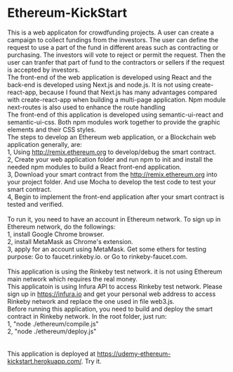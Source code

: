 # Ethereum-KickStart
This is a web applicaton for crowdfunding projects. A user can create a campaign to collect fundings from the investors. The user can define the request to use a part of the fund in different areas such as contracting or purchasing. The investors will vote to reject or permit the request. Then the user can tranfer that part of fund to the contractors or sellers if the request is accepted by investors.<br>
The front-end of the web application is developed using React and the back-end is developed using Next.js and node.js. It is not using create-react-app, because I found that Next.js has many advantages compared with create-react-app when building a multi-page application. Npm module next-routes is also used to enhance the route handling<br>
The front-end of this application is developed using semantic-ui-react and semantic-ui-css. Both npm modules work together to provide the graphic elements and their CSS styles.<bc>
<br>
The steps to develop an Ethereum web application, or a Blockchain web application generally, are:<br>
1, Using http://remix.ethereum.org to develop/debug the smart contract.<br>
2, Create your web application folder and run npm to init and install the needed npm modules to build a React front-end application.<br>
3, Download your smart contract from the http://remix.ethereum.org into your project folder. And use Mocha to develop the test code to test your smart contract.<br>
4, Begin to implement the front-end application after your smart contract is tested and verified.<br>
<br>
To run it, you need to have an account in Ethereum network. To sign up in Ethereum network, do the followings:<br>
1, install Google Chrome browser.<br>
2, install MetaMask as Chrome's extension.<br>
3, apply for an account using MetaMask. Get some ethers for testing purpose: Go to faucet.rinkeby.io. or Go to rinkeby-faucet.com.<br>
<br>
This application is using the Rinkeby test network. it is not using Ethereum main network which requires the real money.<br> 
This applicatoin is using Infura API to access Rinkeby test network. Please sign up in https://infura.io and get your personal web address to access Rinkeby network and replace the one used in file web3.js.<br>
Before running this application, you need to build and deploy the smart contract in Rinkeby network. In the root folder, just run:<br>
1, "node ./ethereum/compile.js"<br>
2, "node ./ethereum/deploy.js"<br>
<br>
<br>
This application is deployed at https://udemy-ethereum-kickstart.herokuapp.com/. Try it.
